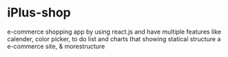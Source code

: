 # iPlus-shop
e-commerce shopping app by using react.js and have multiple features like calender, color picker, to do list and charts that showing statical structure a e-commerce site, &amp; morestructure 
